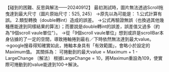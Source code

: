 


【碰到的困難、反思與解法——20240912】
    最初測試時，圖片無法透過Scroll拖曳達到最大尺寸（圖片原始尺寸：525, 245）
    →原先以為可能是：
    1.公式計算有誤。
    2.類型轉換（double轉int）造成的誤差。
    →公式再驗證無誤（也換過其他幾種應能達到同樣結果的算法）；而要說是double轉int的誤差，誤差值又過多（約為"9個scroll vaule單位"）。
    →從「9個scroll vaule單位」想到或許是scrollBar本身佔據的了一定的空間，導致捲軸捲到最右／下時依然無法達到最大value。
    →google搜尋得知確實如此，捲軸本身具有「有效範圍」，會略小於設定的Maximum值。
    其關係為：
    可捲動到的最大value = Maximum + 1 - LargeChange
〔解法〕
    根據LargeChange = 10，將Maximun重設為109，使實際可捲動到的value能達到100→解決。 